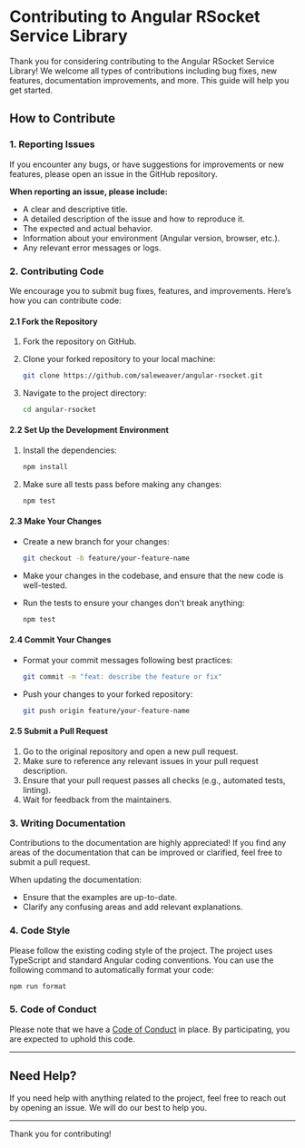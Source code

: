 
# Contributing to Angular RSocket Service Library

Thank you for considering contributing to the Angular RSocket Service Library! We welcome all types of contributions including bug fixes, new features, documentation improvements, and more. This guide will help you get started.

## How to Contribute

### 1. Reporting Issues

If you encounter any bugs, or have suggestions for improvements or new features, please open an issue in the GitHub repository.

**When reporting an issue, please include:**

- A clear and descriptive title.
- A detailed description of the issue and how to reproduce it.
- The expected and actual behavior.
- Information about your environment (Angular version, browser, etc.).
- Any relevant error messages or logs.

### 2. Contributing Code

We encourage you to submit bug fixes, features, and improvements. Here’s how you can contribute code:

#### 2.1 Fork the Repository

1. Fork the repository on GitHub.
2. Clone your forked repository to your local machine:

    ```bash
    git clone https://github.com/saleweaver/angular-rsocket.git
    ```

3. Navigate to the project directory:

    ```bash
    cd angular-rsocket
    ```

#### 2.2 Set Up the Development Environment

1. Install the dependencies:

    ```bash
    npm install
    ```

2. Make sure all tests pass before making any changes:

    ```bash
    npm test
    ```

#### 2.3 Make Your Changes

- Create a new branch for your changes:

    ```bash
    git checkout -b feature/your-feature-name
    ```

- Make your changes in the codebase, and ensure that the new code is well-tested.
- Run the tests to ensure your changes don't break anything:

    ```bash
    npm test
    ```

#### 2.4 Commit Your Changes

- Format your commit messages following best practices:

    ```bash
    git commit -m "feat: describe the feature or fix"
    ```

- Push your changes to your forked repository:

    ```bash
    git push origin feature/your-feature-name
    ```

#### 2.5 Submit a Pull Request

1. Go to the original repository and open a new pull request.
2. Make sure to reference any relevant issues in your pull request description.
3. Ensure that your pull request passes all checks (e.g., automated tests, linting).
4. Wait for feedback from the maintainers.

### 3. Writing Documentation

Contributions to the documentation are highly appreciated! If you find any areas of the documentation that can be improved or clarified, feel free to submit a pull request.

When updating the documentation:

- Ensure that the examples are up-to-date.
- Clarify any confusing areas and add relevant explanations.

### 4. Code Style

Please follow the existing coding style of the project. The project uses TypeScript and standard Angular coding conventions. You can use the following command to automatically format your code:

```bash
npm run format
```

### 5. Code of Conduct

Please note that we have a [Code of Conduct](#) in place. By participating, you are expected to uphold this code.

---

## Need Help?

If you need help with anything related to the project, feel free to reach out by opening an issue. We will do our best to help you.

---

Thank you for contributing!
